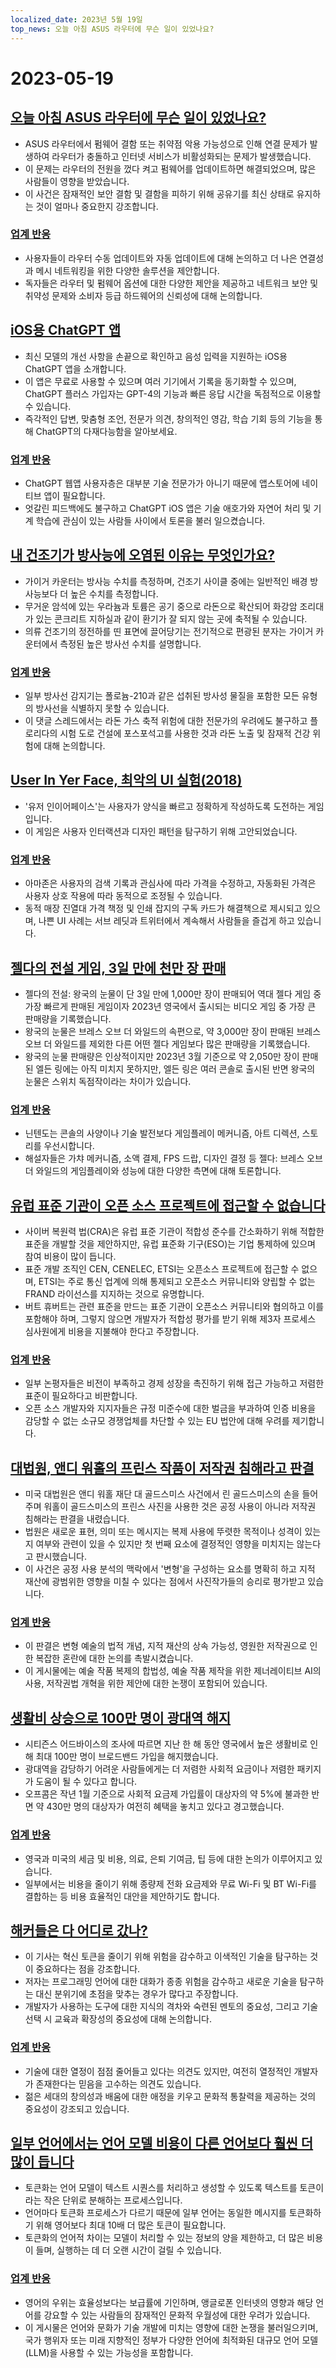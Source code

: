 ```yaml
---
localized_date: 2023년 5월 19일
top_news: 오늘 아침 ASUS 라우터에 무슨 일이 있었나요?
---
```


# 2023-05-19

## [오늘 아침 ASUS 라우터에 무슨 일이 있었나요?](https://www.downtowndougbrown.com/2023/05/what-happened-with-asus-routers-this-morning/)

- ASUS 라우터에서 펌웨어 결함 또는 취약점 악용 가능성으로 인해 연결 문제가 발생하여 라우터가 충돌하고 인터넷 서비스가 비활성화되는 문제가 발생했습니다.
- 이 문제는 라우터의 전원을 껐다 켜고 펌웨어를 업데이트하면 해결되었으며, 많은 사람들이 영향을 받았습니다.
- 이 사건은 잠재적인 보안 결함 및 결함을 피하기 위해 공유기를 최신 상태로 유지하는 것이 얼마나 중요한지 강조합니다.

### [업계 반응](http://news.ycombinator.com/item?id=35983866)

- 사용자들이 라우터 수동 업데이트와 자동 업데이트에 대해 논의하고 더 나은 연결성과 메시 네트워킹을 위한 다양한 솔루션을 제안합니다.
- 독자들은 라우터 및 펌웨어 옵션에 대한 다양한 제안을 제공하고 네트워크 보안 및 취약성 문제와 소비자 등급 하드웨어의 신뢰성에 대해 논의합니다.

## [iOS용 ChatGPT 앱](https://openai.com/blog/introducing-the-chatgpt-app-for-ios)

- 최신 모델의 개선 사항을 손끝으로 확인하고 음성 입력을 지원하는 iOS용 ChatGPT 앱을 소개합니다.
- 이 앱은 무료로 사용할 수 있으며 여러 기기에서 기록을 동기화할 수 있으며, ChatGPT 플러스 가입자는 GPT-4의 기능과 빠른 응답 시간을 독점적으로 이용할 수 있습니다.
- 즉각적인 답변, 맞춤형 조언, 전문가 의견, 창의적인 영감, 학습 기회 등의 기능을 통해 ChatGPT의 다재다능함을 알아보세요.

### [업계 반응](http://news.ycombinator.com/item?id=35990552)

- ChatGPT 웹앱 사용자층은 대부분 기술 전문가가 아니기 때문에 앱스토어에 네이티브 앱이 필요합니다.
- 엇갈린 피드백에도 불구하고 ChatGPT iOS 앱은 기술 애호가와 자연어 처리 및 기계 학습에 관심이 있는 사람들 사이에서 토론을 불러 일으켰습니다.

## [내 건조기가 방사능에 오염된 이유는 무엇인가요?](https://physics.stackexchange.com/questions/764460/why-is-my-dryer-radioactive)

- 가이거 카운터는 방사능 수치를 측정하며, 건조기 사이클 중에는 일반적인 배경 방사능보다 더 높은 수치를 측정합니다.
- 무거운 암석에 있는 우라늄과 토륨은 공기 중으로 라돈으로 확산되어 화강암 조리대가 있는 콘크리트 지하실과 같이 환기가 잘 되지 않는 곳에 축적될 수 있습니다.
- 의류 건조기의 정전하를 띤 표면에 끌어당기는 전기적으로 편광된 분자는 가이거 카운터에서 측정된 높은 방사선 수치를 설명합니다.

### [업계 반응](http://news.ycombinator.com/item?id=35990858)

- 일부 방사선 감지기는 폴로늄-210과 같은 섭취된 방사성 물질을 포함한 모든 유형의 방사선을 식별하지 못할 수 있습니다.
- 이 댓글 스레드에서는 라돈 가스 축적 위험에 대한 전문가의 우려에도 불구하고 플로리다의 시험 도로 건설에 포스포석고를 사용한 것과 라돈 노출 및 잠재적 건강 위험에 대해 논의합니다.

## [User In Yer Face, 최악의 UI 실험(2018)](https://userinyerface.com/)

- '유저 인이어페이스'는 사용자가 양식을 빠르고 정확하게 작성하도록 도전하는 게임입니다.
- 이 게임은 사용자 인터랙션과 디자인 패턴을 탐구하기 위해 고안되었습니다.

### [업계 반응](http://news.ycombinator.com/item?id=35985240)

- 아마존은 사용자의 검색 기록과 관심사에 따라 가격을 수정하고, 자동화된 가격은 사용자 상호 작용에 따라 동적으로 조정될 수 있습니다.
- 동적 매장 진열대 가격 책정 및 인쇄 잡지의 구독 카드가 해결책으로 제시되고 있으며, 나쁜 UI 사례는 서브 레딧과 트위터에서 계속해서 사람들을 즐겁게 하고 있습니다.

## [젤다의 전설 게임, 3일 만에 천만 장 판매](https://finance.yahoo.com/news/legend-zelda-game-sells-10-172603983.html)

- 젤다의 전설: 왕국의 눈물이 단 3일 만에 1,000만 장이 판매되어 역대 젤다 게임 중 가장 빠르게 판매된 게임이자 2023년 영국에서 출시되는 비디오 게임 중 가장 큰 판매량을 기록했습니다.
- 왕국의 눈물은 브레스 오브 더 와일드의 속편으로, 약 3,000만 장이 판매된 브레스 오브 더 와일드를 제외한 다른 어떤 젤다 게임보다 많은 판매량을 기록했습니다.
- 왕국의 눈물 판매량은 인상적이지만 2023년 3월 기준으로 약 2,050만 장이 판매된 엘든 링에는 아직 미치지 못하지만, 엘든 링은 여러 콘솔로 출시된 반면 왕국의 눈물은 스위치 독점작이라는 차이가 있습니다.

### [업계 반응](http://news.ycombinator.com/item?id=35986956)

- 닌텐도는 콘솔의 사양이나 기술 발전보다 게임플레이 메커니즘, 아트 디렉션, 스토리를 우선시합니다.
- 해설자들은 가챠 메커니즘, 소액 결제, FPS 드랍, 디자인 결정 등 젤다: 브레스 오브 더 와일드의 게임플레이와 성능에 대한 다양한 측면에 대해 토론합니다.

## [유럽 표준 기관이 오픈 소스 프로젝트에 접근할 수 없습니다](https://blog.opensource.org/another-issue-with-the-cyber-resilience-act-european-standards-bodies-are-inaccessible-to-open-source-projects/)

- 사이버 복원력 법(CRA)은 유럽 표준 기관이 적합성 준수를 간소화하기 위해 적합한 표준을 개발할 것을 제안하지만, 유럽 표준화 기구(ESO)는 기업 통제하에 있으며 참여 비용이 많이 듭니다.
- 표준 개발 조직인 CEN, CENELEC, ETSI는 오픈소스 프로젝트에 접근할 수 없으며, ETSI는 주로 통신 업계에 의해 통제되고 오픈소스 커뮤니티와 양립할 수 없는 FRAND 라이선스를 지지하는 것으로 유명합니다.
- 버트 휴버트는 관련 표준을 만드는 표준 기관이 오픈소스 커뮤니티와 협의하고 이를 포함해야 하며, 그렇지 않으면 개발자가 적합성 평가를 받기 위해 제3자 프로세스 심사원에게 비용을 지불해야 한다고 주장합니다.

### [업계 반응](http://news.ycombinator.com/item?id=35985590)

- 일부 논평자들은 비전이 부족하고 경제 성장을 촉진하기 위해 접근 가능하고 저렴한 표준이 필요하다고 비판합니다.
- 오픈 소스 개발자와 지지자들은 규정 미준수에 대한 벌금을 부과하여 인증 비용을 감당할 수 없는 소규모 경쟁업체를 차단할 수 있는 EU 법안에 대해 우려를 제기합니다.

## [대법원, 앤디 워홀의 프린스 작품이 저작권 침해라고 판결](https://petapixel.com/2023/05/18/supreme-court-rules-andy-warhols-prince-art-is-copyright-infringement/)

- 미국 대법원은 앤디 워홀 재단 대 골드스미스 사건에서 린 골드스미스의 손을 들어주며 워홀이 골드스미스의 프린스 사진을 사용한 것은 공정 사용이 아니라 저작권 침해라는 판결을 내렸습니다.
- 법원은 새로운 표현, 의미 또는 메시지는 복제 사용에 뚜렷한 목적이나 성격이 있는지 여부와 관련이 있을 수 있지만 첫 번째 요소에 결정적인 영향을 미치지는 않는다고 판시했습니다.
- 이 사건은 공정 사용 분석의 맥락에서 '변형'을 구성하는 요소를 명확히 하고 지적 재산에 광범위한 영향을 미칠 수 있다는 점에서 사진작가들의 승리로 평가받고 있습니다.

### [업계 반응](http://news.ycombinator.com/item?id=35991725)

- 이 판결은 변형 예술의 법적 개념, 지적 재산의 상속 가능성, 영원한 저작권으로 인한 복잡한 혼란에 대한 논의를 촉발시켰습니다.
- 이 게시물에는 예술 작품 복제의 합법성, 예술 작품 제작을 위한 제너레이티브 AI의 사용, 저작권법 개혁을 위한 제안에 대한 논쟁이 포함되어 있습니다.

## [생활비 상승으로 100만 명이 광대역 해지](https://www.bbc.com/news/technology-65622403)

- 시티즌스 어드바이스의 조사에 따르면 지난 한 해 동안 영국에서 높은 생활비로 인해 최대 100만 명이 브로드밴드 가입을 해지했습니다.
- 광대역을 감당하기 어려운 사람들에게는 더 저렴한 사회적 요금이나 저렴한 패키지가 도움이 될 수 있다고 합니다.
- 오프콤은 작년 1월 기준으로 사회적 요금제 가입률이 대상자의 약 5%에 불과한 반면 약 430만 명의 대상자가 여전히 혜택을 놓치고 있다고 경고했습니다.

### [업계 반응](http://news.ycombinator.com/item?id=35984928)

- 영국과 미국의 세금 및 비용, 의료, 은퇴 기여금, 팁 등에 대한 논의가 이루어지고 있습니다.
- 일부에서는 비용을 줄이기 위해 종량제 전화 요금제와 무료 Wi-Fi 및 BT Wi-Fi를 결합하는 등 비용 효율적인 대안을 제안하기도 합니다.

## [해커들은 다 어디로 갔나?](https://morepablo.com/2023/05/where-have-all-the-hackers-gone.html)

- 이 기사는 혁신 토큰을 줄이기 위해 위험을 감수하고 이색적인 기술을 탐구하는 것이 중요하다는 점을 강조합니다.
- 저자는 프로그래밍 언어에 대한 대화가 종종 위험을 감수하고 새로운 기술을 탐구하는 대신 분위기에 초점을 맞추는 경우가 많다고 주장합니다.
- 개발자가 사용하는 도구에 대한 지식의 격차와 숙련된 멘토의 중요성, 그리고 기술 선택 시 교육과 확장성의 중요성에 대해 논의합니다.

### [업계 반응](http://news.ycombinator.com/item?id=35986270)

- 기술에 대한 열정이 점점 줄어들고 있다는 의견도 있지만, 여전히 열정적인 개발자가 존재한다는 믿음을 고수하는 의견도 있습니다.
- 젊은 세대의 창의성과 배움에 대한 애정을 키우고 문화적 통찰력을 제공하는 것의 중요성이 강조되고 있습니다.

## [일부 언어에서는 언어 모델 비용이 다른 언어보다 훨씬 더 많이 듭니다](https://blog.yenniejun.com/p/all-languages-are-not-created-tokenized)

- 토큰화는 언어 모델이 텍스트 시퀀스를 처리하고 생성할 수 있도록 텍스트를 토큰이라는 작은 단위로 분해하는 프로세스입니다.
- 언어마다 토큰화 프로세스가 다르기 때문에 일부 언어는 동일한 메시지를 토큰화하기 위해 영어보다 최대 10배 더 많은 토큰이 필요합니다.
- 토큰화의 언어적 차이는 모델이 처리할 수 있는 정보의 양을 제한하고, 더 많은 비용이 들며, 실행하는 데 더 오랜 시간이 걸릴 수 있습니다.

### [업계 반응](http://news.ycombinator.com/item?id=35983707)

- 영어의 우위는 효율성보다는 보급률에 기인하며, 앵글로폰 인터넷의 영향과 해당 언어를 강요할 수 있는 사람들의 잠재적인 문화적 우월성에 대한 우려가 있습니다.
- 이 게시물은 언어와 문화가 기술 개발에 미치는 영향에 대한 논쟁을 불러일으키며, 국가 행위자 또는 미래 지향적인 정부가 다양한 언어에 최적화된 대규모 언어 모델(LLM)을 사용할 수 있는 가능성을 포함합니다.
